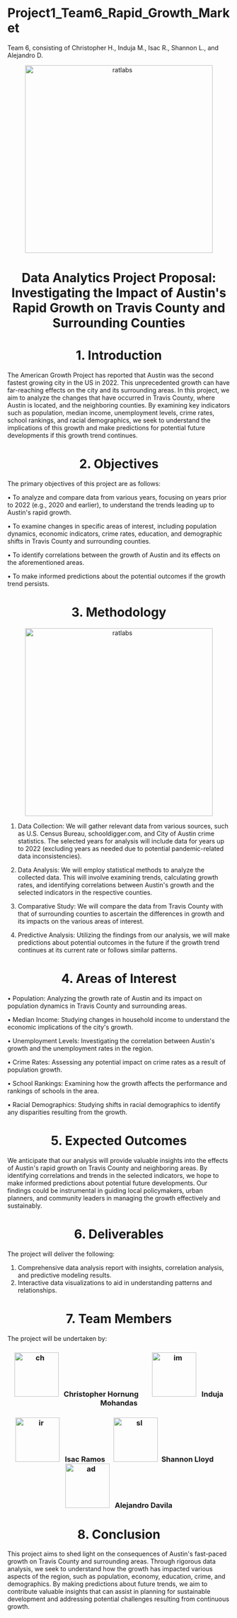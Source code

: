 # Project1_Team6_Rapid_Growth_Market
Team 6, consisting of Christopher H., Induja M., Isac R., Shannon L., and Alejandro D.

<p align="center">
<img width="424" alt="ratlabs" src=https://github.com/alejandro-davila/Matplotlib_Module5/assets/135288005/fc946ef6-71c7-41c9-b826-d9fa86869726>


<h1 align="center">Data Analytics Project Proposal:  Investigating the Impact of Austin's Rapid Growth on Travis County and Surrounding Counties</h1>

<h1 align="center">1. Introduction</h1>

The American Growth Project has reported that Austin was the second fastest growing city in the US in 2022. This unprecedented growth can have far-reaching effects on the city and its surrounding areas. In this project, we aim to analyze the changes that have occurred in Travis County, where Austin is located, and the neighboring counties. By examining key indicators such as population, median income, unemployment levels, crime rates, school rankings, and racial demographics, we seek to understand the implications of this growth and make predictions for potential future developments if this growth trend continues.

<h1 align="center">2. Objectives</h1>

The primary objectives of this project are as follows:

•    To analyze and compare data from various years, focusing on years prior to 2022 (e.g., 2020 and earlier), to understand the trends leading up to Austin's rapid growth.

•    To examine changes in specific areas of interest, including population dynamics, economic indicators, crime rates, education, and demographic shifts in Travis County and surrounding counties.

•    To identify correlations between the growth of Austin and its effects on the aforementioned areas.

•    To make informed predictions about the potential outcomes if the growth trend persists.

<h1 align="center">3. Methodology</h1>

<p align="center">
<img width="424" alt="ratlabs" src=https://github.com/alejandro-davila/Matplotlib_Module5/assets/135288005/66362c83-fc41-4868-9aab-9a2bd76623ae>

1.    Data Collection: We will gather relevant data from various sources, such as U.S. Census Bureau, schooldigger.com, and City of Austin crime statistics. The selected years for analysis will include data for years up to 2022 (excluding years as needed due to potential pandemic-related data inconsistencies).

2.   Data Analysis: We will employ statistical methods to analyze the collected data. This will involve examining trends, calculating growth rates, and identifying correlations between Austin's growth and the selected indicators in the respective counties.

3.    Comparative Study: We will compare the data from Travis County with that of surrounding counties to ascertain the differences in growth and its impacts on the various areas of interest.

4.    Predictive Analysis: Utilizing the findings from our analysis, we will make predictions about potential outcomes in the future if the growth trend continues at its current rate or follows similar patterns.


<h1 align="center">4. Areas of Interest</h1>

•    Population: Analyzing the growth rate of Austin and its impact on population dynamics in Travis County and surrounding areas.

•    Median Income: Studying changes in household income to understand the economic implications of the city's growth.

•    Unemployment Levels: Investigating the correlation between Austin's growth and the unemployment rates in the region.

•    Crime Rates: Assessing any potential impact on crime rates as a result of population growth.

•    School Rankings: Examining how the growth affects the performance and rankings of schools in the area.

•    Racial Demographics: Studying shifts in racial demographics to identify any disparities resulting from the growth.


<h1 align="center">5. Expected Outcomes</h1>

We anticipate that our analysis will provide valuable insights into the effects of Austin's rapid growth on Travis County and neighboring areas. By identifying correlations and trends in the selected indicators, we hope to make informed predictions about potential future developments. Our findings could be instrumental in guiding local policymakers, urban planners, and community leaders in managing the growth effectively and sustainably.

<h1 align="center">6. Deliverables</h1>

The project will deliver the following:

1.    Comprehensive data analysis report with insights, correlation analysis, and predictive modeling results.
2.    Interactive data visualizations to aid in understanding patterns and relationships.


<h1 align="center">7. Team Members</h1>

The project will be undertaken by: 

<h3 align="center">
  <img width="100" alt="ch" src=https://github.com/alejandro-davila/Matplotlib_Module5/assets/135288005/9059bb2c-5f9f-4c5f-99cf-0fabd9850c7d>&nbsp;&nbsp;&nbsp;Christopher Hornung &nbsp;&nbsp; &nbsp; &nbsp;&nbsp;<img width="100" alt="im" src=https://github.com/alejandro-davila/Matplotlib_Module5/assets/135288005/4a080126-b1f9-4c63-aa7b-e64ecf3b3891>&nbsp;&nbsp;&nbsp;Induja Mohandas 
  

<h3 align="center">
  <img width="100" alt="ir" src=https://github.com/alejandro-davila/Matplotlib_Module5/assets/135288005/b442783a-c4c5-4227-abf3-515ad114e539>&nbsp;&nbsp;&nbsp;Isac Ramos&nbsp;&nbsp;&nbsp;&nbsp;&nbsp;<img width="100" alt="sl" src=https://github.com/alejandro-davila/Matplotlib_Module5/assets/135288005/8f92d55c-1471-474b-b104-305582ef9bec>&nbsp;&nbsp;Shannon Lloyd &nbsp;&nbsp;&nbsp;&nbsp;<img width="100" alt="ad" src=https://github.com/alejandro-davila/Matplotlib_Module5/assets/135288005/d6248e88-63ea-4252-aebb-3656284d2c9e>&nbsp;&nbsp;&nbsp;Alejandro Davila

<h1 align="center">8. Conclusion</h1>

This project aims to shed light on the consequences of Austin's fast-paced growth on Travis County and surrounding areas. Through rigorous data analysis, we seek to understand how the growth has impacted various aspects of the region, such as population, economy, education, crime, and demographics. By making predictions about future trends, we aim to contribute valuable insights that can assist in planning for sustainable development and addressing potential challenges resulting from continuous growth.



